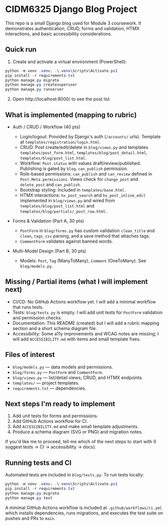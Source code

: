 # CIDM6325 Django Blog Project

This repo is a small Django blog used for Module 3 coursework. It demonstrates authentication, CRUD, forms and validation, HTMX interactions, and basic accessibility considerations.

## Quick run

1. Create and activate a virtual environment (PowerShell):

```powershell
python -m venv .venv; .\.venv\Scripts\Activate.ps1
pip install -r requirements.txt
python manage.py migrate
python manage.py createsuperuser
python manage.py runserver
```

2. Open http://localhost:8000/ to see the post list.

## What is implemented (mapping to rubric)

- Auth / CRUD / Workflow (40 pts)
  - Login/logout: Provided by Django's auth (`/accounts/` urls). Template at `templates/registration/login.html`.
  - CRUD: Post create/edit/delete in `blog/views.py` and templates `templates/post_form.html`, `templates/blog/post_detail.html`, `templates/blog/post_list.html`.
  - Workflow: `Post.status` with values draft/review/published. Publishing is gated by `blog.can_publish` permission.
  - Role-based permissions: `can_publish` and `can_review` defined in `Post.Meta.permissions`. Views check for `change_post` and `delete_post` and `can_publish`.
  - Bootstrap styling: Included in `templates/base.html`.
  - HTMX interactions: `hx_post_search` and `hx_post_inline_edit` implemented in `blog/views.py` and wired from `templates/blog/post_list.html` and `templates/blog/partials/_post_row.html`.

- Forms & Validation (Part A, 30 pts)
  - `PostForm` in `blog/forms.py` has custom validation `clean_title` and `clean`, `tags_csv` parsing, and a save method that attaches tags.
  - `CommentForm` validates against banned words.

- Multi-Model Design (Part B, 30 pts)
  - Models: `Post`, `Tag` (ManyToMany), `Comment` (OneToMany). See `blog/models.py`.

## Missing / Partial items (what I will implement next)

- CI/CD: No GitHub Actions workflow yet. I will add a minimal workflow that runs tests.
- Tests: `blog/tests.py` is empty. I will add unit tests for `PostForm` validation and permission checks.
- Documentation: This README (created) but I will add a rubric mapping section and a short schema diagram file.
- Accessibility: Some a11y improvements and WCAG notes are missing; I will add `ACCESSIBILITY.md` with items and small template fixes.

## Files of interest
- `blog/models.py` — data models and permissions.
- `blog/forms.py` — `PostForm` and `CommentForm`.
- `blog/views.py` — list/detail views, CRUD, and HTMX endpoints.
- `templates/` — project templates.
- `requirements.txt` — dependencies.

## Next steps I'm ready to implement
1. Add unit tests for forms and permissions.
2. Add GitHub Actions workflow for CI.
3. Add `ACCESSIBILITY.md` and make small template adjustments.
4. Produce a schema diagram (SVG or PNG) and migration notes.

If you'd like me to proceed, tell me which of the next steps to start with (I suggest tests → CI → accessibility → docs).

## Running tests and CI

Automated tests are included in `blog/tests.py`. To run tests locally:

```powershell
python -m venv .venv; .\.venv\Scripts\Activate.ps1
pip install -r requirements.txt
python manage.py migrate
python manage.py test
```

A minimal GitHub Actions workflow is included at `.github/workflows/ci.yml` which installs dependencies, runs migrations, and executes the test suite on pushes and PRs to `main`.